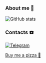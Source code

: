 ### About me :rocket:

![GitHub stats](https://github-readme-stats-five-gilt-87.vercel.app/api?username=bpavuk&theme=transparent&show_icons=true)

### Contacts ☎️
[![Telegram](https://img.shields.io/badge/Telegram-2CA5E0?style=for-the-badge&logo=telegram&logoColor=white)](https://t.me/kotlinspider)

[Buy me a pizza 🍕](https://www.buymeacoffee.com/bpavuk)
